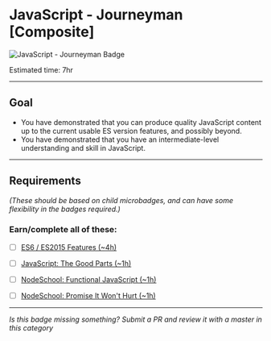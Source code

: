 # JavaScript - Journeyman [Composite]

![JavaScript - Journeyman Badge](../img/badges/perf-journeyman-md.png "JavaScript Journeyman badge")
<!-- TODO: create new javascript badges for v2, to be consistent -->

Estimated time: 7hr

-----


## Goal
- You have demonstrated that you can produce quality JavaScript content up to the current usable ES version features, and possibly beyond.
- You have demonstrated that you have an intermediate-level understanding and skill in JavaScript.


-----


## Requirements
*(These should be based on child microbadges, and can have some flexibility in the badges required.)*

### Earn/complete all of these:
  - [ ] [ES6 / ES2015 Features (~4h)](_micro_javascript-es2015-features.md)
  - [ ] [JavaScript: The Good Parts (~1h)](https://youtu.be/hQVTIJBZook)
  - [ ] [NodeSchool: Functional JavaScript (~1h)](https://github.com/timoxley/functional-javascript-workshop)
  - [ ] [NodeSchool: Promise It Won't Hurt (~1h)](https://github.com/stevekane/promise-it-wont-hurt)


-----

  *Is this badge missing something? Submit a PR and review it with a master in this category*
